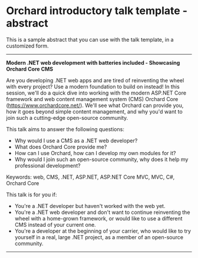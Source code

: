 ﻿# Orchard introductory talk template - abstract

This is a sample abstract that you can use with the talk template, in a customized form.

---

**Modern .NET web development with batteries included - Showcasing Orchard Core CMS**

Are you developing .NET web apps and are tired of reinventing the wheel with every project? Use a modern foundation to build on instead! In this session, we'll do a quick dive into working with the modern ASP.NET Core framework and web content management system (CMS) Orchard Core (https://www.orchardcore.net/). We'll see what Orchard can provide you, how it goes beyond simple content management, and why you'd want to join such a cutting-edge open-source community.

This talk aims to answer the following questions:

- Why would I use a CMS as a .NET web developer?
- What does Orchard Core provide me?
- How can I use Orchard, how can I develop my own modules for it?
- Why would I join such an open-source community, why does it help my professional development?

Keywords: web, CMS, .NET, ASP.NET, ASP.NET Core MVC, MVC, C#, Orchard Core

This talk is for you if:

- You're a .NET developer but haven't worked with the web yet.
- You're a .NET web developer and don't want to continue reinventing the wheel with a home-grown framework, or would like to use a different CMS instead of your current one.
- You're a developer at the beginning of your carrier, who would like to try yourself in a real, large .NET project, as a member of an open-source community.

---
